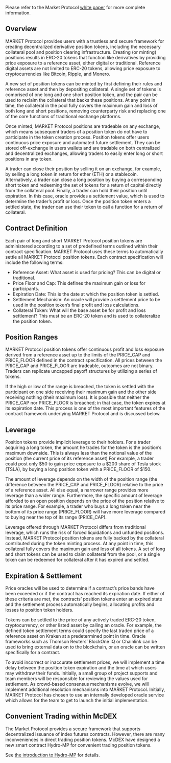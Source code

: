 Please refer to the Market Protocol [white paper](https://marketprotocol.io/assets/MARKET_Protocol-Whitepaper.pdf) for more complete information.

## Overview

MARKET Protocol provides users with a trustless and secure framework for creating
decentralized derivative position tokens, including the necessary collateral pool and
position clearing infrastructure. Creating (or minting) positions results in ERC-20 tokens
that function like derivatives by providing price exposure to a reference asset, either
digital or traditional. Reference digital assets are not limited to ERC-20 tokens, allowing
price exposure to cryptocurrencies like Bitcoin, Ripple, and Monero.

A new set of position tokens can be minted by first defining their rules and reference
asset and then by depositing collateral. A single set of tokens is comprised of one long
and one short position token, and the pair can be used to reclaim the collateral that
backs these positions. At any point in time, the collateral in the pool fully covers the
maximum gain and loss of both long and short positions, removing counterparty risk and
replacing one of the core functions of traditional exchange platforms.

Once minted, MARKET Protocol positions are tradeable on any exchange, which means
subsequent traders of a position token do not have to participate in the token creation
process. Position tokens offer users continuous price exposure and automated future
settlement. They can be stored off-exchange in users wallets and are tradable on both
centralized and decentralized exchanges, allowing traders to easily enter long or short
positions in any token.

A trader can close their position by selling it on an exchange, for example, by selling a
long token in return for ether (ETH) or a stablecoin. Alternatively, a trader can close a long
position by buying a corresponding short token and redeeming the set of tokens for a
return of capital directly from the collateral pool. Finally, a trader can hold their position
until expiration. In this case, oracle provides a settlement value, which is used to
determine the trader’s profit or loss. Once the position token enters a settled state, the
trader can use their token to call a function for a return of collateral.


## Contract Definition

Each pair of long and short MARKET Protocol position tokens are administered according
to a set of predefined terms outlined within their contract specification. MARKET Protocol
uses these terms to automatically settle all MARKET Protocol position tokens. Each
contract specification will include the following terms:

- Reference Asset: What asset is used for pricing? This can be digital or traditional.
- Price Floor and Cap: This defines the maximum gain or loss for participants.
- Expiration Date: This is the date at which the position token is settled.
- Settlement Mechanism: An oracle will provide a settlement price to be used in the position token’s final profit and loss calculations.
- Collateral Token: What will the base asset be for profit and loss settlement? This must be an ERC-20 token and is used to collateralize the position token.

## Position Ranges

MARKET Protocol position tokens offer continuous profit and loss exposure derived from
a reference asset up to the limits of the PRICE_CAP and PRICE_FLOOR defined in the
contract specification. All prices between the PRICE_CAP and PRICE_FLOOR are tradeable,
outcomes are not binary. Traders can replicate uncapped payoff structures by utilizing a
series of tokens.

If the high or low of the range is breached, the token is settled with the participant on one
side receiving their maximum gain and the other side receiving nothing (their maximum
loss). It is possible that neither the PRICE_CAP nor PRICE_FLOOR is breached; in that case,
the token expires at its expiration date. This process is one of the most important
features of the contract framework underlying MARKET Protocol and is discussed below.

## Leverage

Position tokens provide implicit leverage to their holders. For a trader acquiring a long
token, the amount he trades for the token is the position’s maximum downside. This is
always less than the notional value of the position (the current price of its reference
asset) For example, a trader could post only $50 to gain price exposure to a $200 share
of Tesla stock (TSLA), by buying a long position token with a PRICE_FLOOR of $150.

The amount of leverage depends on the width of the position range (the difference
between the PRICE_CAP and PRICE_FLOOR) relative to the price of a reference asset. All
else equal, a narrower range provides more leverage than a wider range. Furthermore, the
specific amount of leverage afforded to an open position depends on the price of the
position relative to its price range. For example, a trader who buys a long token near the
bottom of its price range (PRICE_FLOOR) will have more leverage compared to buying
near the top of its range (PRICE_CAP).

Leverage offered through MARKET Protocol differs from traditional leverage, which runs
the risk of forced liquidations and unfunded positions. Instead, MARKET Protocol position
tokens are fully backed by the collateral contributed during the token minting process. At
any point in time, this collateral fully covers the maximum gain and loss of all tokens. A
set of long and short tokens can be used to claim collateral from the pool, or a single
token can be redeemed for collateral after it has expired and settled.

## Expiration & Settlement

Price oracles will be used to determine if a contract’s price bands have been exceeded or
if the contract has reached its expiration date. If either of these criteria are met, the
contracts’ position tokens enter an expired state and the settlement process
automatically begins, allocating profits and losses to position token holders.

Tokens can be settled to the price of any actively traded ERC-20 token, cryptocurrency,
or other listed asset by calling an oracle. For example, the defined token settlement
terms could specify the last traded price of a reference asset on Kraken at a
predetermined point in time. Oracle frameworks such as Thomson Reuters’ BlockOne IQ
or Chainlink can be used to bring external data on to the blockchain, or an oracle can be
written specifically for a contract.

To avoid incorrect or inaccurate settlement prices, we will implement a time delay
between the position token expiration and the time at which users may withdraw their
funds. Initially, a small group of project supports and team members will be responsible
for reviewing the values used for settlement. As crowd-based consensus mechanisms
evolve, we will implement additional resolution mechanisms into MARKET Protocol.
Initially, MARKET Protocol has chosen to use an internally developed oracle service which
allows for the team to get to launch the initial implementation.

## Convenient Trading within McDEX

The Market Protocol provides a secure framework that supports decentralized issuance of index futures contracts. 
However, there are many inconveniences in direct trading position tokens. McDEX have designed a new smart contract Hydro-MP
for convenient trading position tokens.

See [the introduction to Hydro-MP](hydro-mp.md) for details.

